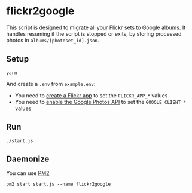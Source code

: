 # flickr2google

This script is designed to migrate all your Flickr sets to Google albums.
It handles resuming if the script is stopped or exits, by storing processed photos in `albums/[photoset_id].json`.

## Setup

    yarn

And create a `.env` from `example.env`:

- You need to [create a Flickr app](https://www.flickr.com/services/apps/create/apply/) to set the `FLICKR_APP_*` values
- You need to [enable the Google Photos API](https://developers.google.com/photos/library/guides/get-started?hl=fr) to set the `GOOGLE_CLIENT_*` values

## Run

    ./start.js

## Daemonize

You can use [PM2](https://github.com/Unitech/pm2)

    pm2 start start.js --name flickr2google
